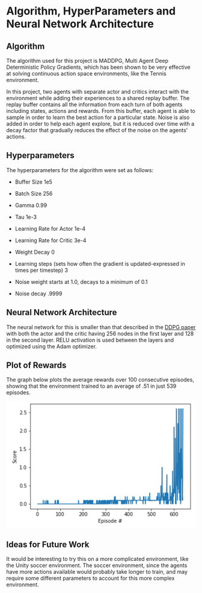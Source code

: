 # Algorithm, HyperParameters and Neural Network Architecture

## Algorithm
The algorithm used for this project is MADDPG, Multi Agent Deep Deterministic Policy Gradients, which has been shown to be very effective at solving continuous action space environments, like the Tennis environment.

In this project, two agents with separate actor and critics interact with the environment while adding their experiences to a shared replay buffer. The replay buffer contains all the information from each turn of both agents including states, actions and rewards. From this buffer, each agent is able to sample in order to learn the best action for a particular state. Noise is also added in order to help each agent explore, but it is reduced over time with a decay factor that gradually reduces the effect of the noise on the agents' actions.

## Hyperparameters
The hyperparameters for the algorithm were set as follows:

* Buffer Size 1e5

* Batch Size 256

* Gamma 0.99

* Tau 1e-3

* Learning Rate for Actor 1e-4
	
* Learning Rate for Critic 3e-4
	
* Weight Decay 0

* Learning steps (sets how often the gradient is updated-expressed in times per timestep) 3

* Noise weight starts at 1.0, decays to a minimum of 0.1

* Noise decay .9999

## Neural Network Architecture
The neural network for this is smaller than that described in the [DDPG paper](https://arxiv.org/abs/1509.02971) with both the actor and the critic having 256 nodes in the first layer and 128 in the second layer. RELU activation is used between the layers and optimized using the Adam optimizer.

## Plot of Rewards
The graph below plots the average rewards over 100 consecutive episodes, showing that the environment trained to an average of .51 in just 539 episodes.

![Results Graph](collabCompetSolved.png)

## Ideas for Future Work
It would be interesting to try this on a more complicated environment, like the Unity soccer environment. The soccer environment, since the agents have more actions available would probably take longer to train, and may require some different parameters to account for this more complex environment. 

